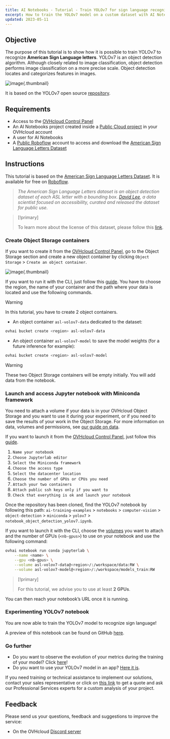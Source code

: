 ```yaml
---
title: AI Notebooks - Tutorial - Train YOLOv7 for sign language recognition
excerpt: How to train the YOLOv7 model on a custom dataset with AI Notebooks
updated: 2023-05-11
---
```


## Objective

The purpose of this tutorial is to show how it is possible to train YOLOv7 to recognize **American Sign Language letters**. YOLOv7 is an object detection algorithm. Although closely related to image classification, object detection performs image classification on a more precise scale. Object detection locates and categorizes features in images.

![image](images/overview-notebook.png){.thumbnail}

It is based on the YOLOv7 open source [repository](https://github.com/WongKinYiu/yolov7).

## Requirements

- Access to the [OVHcloud Control Panel](https://www.ovh.com/auth/?action=gotomanager&from=https://www.ovh.it/&ovhSubsidiary=it)
- An AI Notebooks project created inside a [Public Cloud project](https://www.ovhcloud.com/it/public-cloud/) in your OVHcloud account
- A user for AI Notebooks
- A [Public Roboflow](https://public.roboflow.com/) account to access and download the [American Sign Language Letters Dataset](https://public.roboflow.com/object-detection/american-sign-language-letters/1)

## Instructions

This tutorial is based on the [American Sign Language Letters Dataset](https://public.roboflow.com/object-detection/american-sign-language-letters/1). It is available for free on [Roboflow](https://public.roboflow.com/).

> *The American Sign Language Letters dataset is an object detection dataset of each ASL letter with a bounding box. [David Lee](https://www.linkedin.com/in/daviddaeshinlee/), a data scientist focused on accessibility, curated and released the dataset for public use.*

> [!primary]
>
> To learn more about the license of this dataset, please follow this [link](https://creativecommons.org/publicdomain/zero/1.0/).
>

### Create Object Storage containers

If you want to create it from the [OVHcloud Control Panel](https://www.ovh.com/auth/?action=gotomanager&from=https://www.ovh.it/&ovhSubsidiary=it), go to the Object Storage section and create a new object container by clicking `Object Storage` > `Create an object container`.

![image](images/new-object-container.png){.thumbnail}

If you want to run it with the CLI, just follow this [guide](/pages/public_cloud/ai_machine_learning/cli_17_how_to_cli_data_notebooks). You have to choose the region, the name of your container and the path where your data is located and use the following commands.

> [!warning]
>
> In this tutorial, you have to create 2 object containers.
>

- An object container `asl-volov7-data` dedicated to the dataset:

```bash
ovhai bucket create <region> asl-volov7-data
```

- An object container `asl-volov7-model` to save the model weights (for a future inference for example):

```bash
ovhai bucket create <region> asl-volov7-model
```

> [!warning]
>
> These two Object Storage containers will be empty initially. You will add data from the notebook.
>

### Launch and access Jupyter notebook with Miniconda framework

You need to attach a volume if your data is in your OVHcloud Object Storage and you want to use it during your experiment, or if you need to save the results of your work in the Object Storage. For more information on data, volumes and permissions, see [our guide on data](/pages/public_cloud/ai_machine_learning/cli_17_how_to_cli_data_notebooks).

If you want to launch it from the [OVHcloud Control Panel](https://www.ovh.com/auth/?action=gotomanager&from=https://www.ovh.it/&ovhSubsidiary=it), just follow this [guide](/pages/public_cloud/ai_machine_learning/notebook_guide_introduction_definition).

1. `Name your notebook`
2. `Choose Jupyterlab editor`
3. `Select the Miniconda framework`
4. `Choose the access type`
5. `Select the datacenter location`
6. `Choose the number of GPUs or CPUs you need`
7. `Attach your two containers`
8. `Attach public ssh keys only if you want to`
9. `Check that everything is ok and launch your notebook`

Once the repository has been cloned, find the YOLOv7 notebook by following this path: `ai-training-examples` > `notebooks` > `computer-vision` > `object-detection` > `miniconda` > `yolov7` > `notebook_object_detection_yolov7.ipynb`.

If you want to launch it with the CLI, choose the [volumes](/pages/public_cloud/ai_machine_learning/cli_17_how_to_cli_data_notebooks) you want to attach and the number of GPUs (`<nb-gpus>`) to use on your notebook and use the following command:

```bash
ovhai notebook run conda jupyterlab \
	--name <name> \
	--gpu <nb-gpus> \
	--volume asl-volov7-data@<region>/:/workspace/data:RW \
	--volume asl-volov7-model@<region>/:/workspace/models_train:RW
```

> [!primary]
>
> For this tutorial, we advise you to use at least **2 GPUs**.
>

You can then reach your notebook’s URL once it is running.

### Experimenting YOLOv7 notebook

You are now able to train the YOLOv7 model to recognize sign language!

A preview of this notebook can be found on GitHub [here](https://github.com/ovh/ai-training-examples/blob/main/notebooks/computer-vision/object-detection/miniconda/yolov7/notebook_object_detection_yolov7_asl.ipynb).

### Go further

- Do you want to observe the evolution of your metrics during the training of your model? Click [here](/pages/public_cloud/ai_machine_learning/notebook_tuto_03_weight_biases)!
- Do you want to use your YOLOv7 model in an app? [Here it is](/pages/public_cloud/ai_machine_learning/deploy_tuto_13_streamlit_yolov7).

If you need training or technical assistance to implement our solutions, contact your sales representative or click on [this link](https://www.ovhcloud.com/it/professional-services/) to get a quote and ask our Professional Services experts for a custom analysis of your project.

## Feedback

Please send us your questions, feedback and suggestions to improve the service:

- On the OVHcloud [Discord server](https://discord.gg/ovhcloud)
